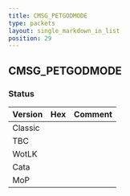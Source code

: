 ```yaml
---
title: CMSG_PETGODMODE
type: packets
layout: single_markdown_in_list
position: 29
---
```


## CMSG_PETGODMODE

### Status

Version | Hex | Comment
---------- | ---------- | ---------- 
Classic |  |  
TBC |  |  
WotLK |  |  
Cata |  |  
MoP |  |  